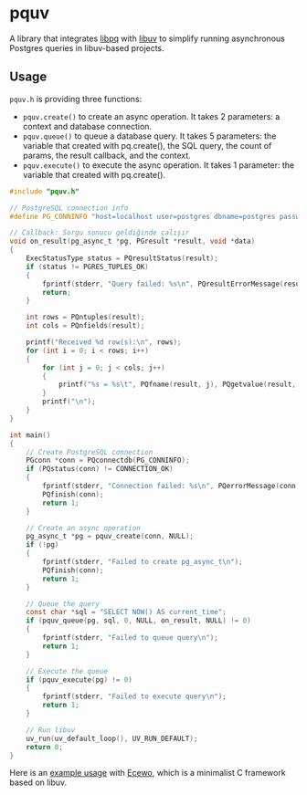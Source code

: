 # pquv

A library that integrates [libpq](https://www.postgresql.org/docs/current/libpq.html) with [libuv](https://libuv.org/) to simplify running asynchronous Postgres queries in libuv-based projects.

## Usage

`pquv.h` is providing three functions:

- `pquv.create()` to create an async operation. It takes 2 parameters: a context and database connection.
- `pquv.queue()` to queue a database query. It takes 5 parameters: the variable that created with pq.create(), the SQL query, the count of params, the result callback, and the context.
- `pquv.execute()` to execute the async operation. It takes 1 parameter: the variable that created with pq.create().

```c
#include "pquv.h"

// PostgreSQL connection info
#define PG_CONNINFO "host=localhost user=postgres dbname=postgres password=yourpassword"

// Callback: Sorgu sonucu geldiğinde çalışır
void on_result(pg_async_t *pg, PGresult *result, void *data)
{
    ExecStatusType status = PQresultStatus(result);
    if (status != PGRES_TUPLES_OK)
    {
        fprintf(stderr, "Query failed: %s\n", PQresultErrorMessage(result));
        return;
    }

    int rows = PQntuples(result);
    int cols = PQnfields(result);

    printf("Received %d row(s):\n", rows);
    for (int i = 0; i < rows; i++)
    {
        for (int j = 0; j < cols; j++)
        {
            printf("%s = %s\t", PQfname(result, j), PQgetvalue(result, i, j));
        }
        printf("\n");
    }
}

int main()
{
    // Create PostgreSQL connection
    PGconn *conn = PQconnectdb(PG_CONNINFO);
    if (PQstatus(conn) != CONNECTION_OK)
    {
        fprintf(stderr, "Connection failed: %s\n", PQerrorMessage(conn));
        PQfinish(conn);
        return 1;
    }

    // Create an async operation
    pg_async_t *pg = pquv_create(conn, NULL);
    if (!pg)
    {
        fprintf(stderr, "Failed to create pg_async_t\n");
        PQfinish(conn);
        return 1;
    }

    // Queue the query
    const char *sql = "SELECT NOW() AS current_time";
    if (pquv_queue(pg, sql, 0, NULL, on_result, NULL) != 0)
    {
        fprintf(stderr, "Failed to queue query\n");
        return 1;
    }

    // Execute the queue
    if (pquv_execute(pg) != 0)
    {
        fprintf(stderr, "Failed to execute query\n");
        return 1;
    }

    // Run libuv
    uv_run(uv_default_loop(), UV_RUN_DEFAULT);
    return 0;
}
```

Here is an [example usage](https://ecewo.vercel.app/docs/async-operations/#async-postgres-queries) with [Ecewo](https://github.com/savashn/ecewo), which is a minimalist C framework based on libuv.
